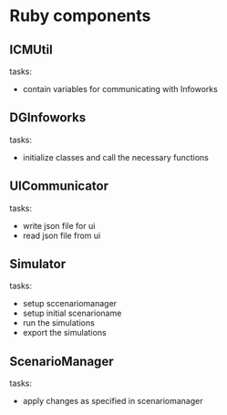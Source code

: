 # Ruby components



## ICMUtil
tasks:
- contain variables for communicating with Infoworks


## DGInfoworks
tasks:
- initialize classes and call the necessary functions

## UICommunicator
tasks:
- write json file for ui
- read json file from ui


## Simulator
tasks:
- setup sccenariomanager
- setup initial scenarioname
- run the simulations
- export the simulations


## ScenarioManager
tasks: 
- apply changes as specified in scenariomanager

